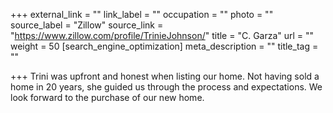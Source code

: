 +++
external_link = ""
link_label = ""
occupation = ""
photo = ""
source_label = "Zillow"
source_link = "https://www.zillow.com/profile/TrinieJohnson/"
title = "C. Garza"
url = ""
weight = 50
[search_engine_optimization]
meta_description = ""
title_tag = ""

+++
Trini was upfront and honest when listing our home. Not having sold a home in 20 years, she guided us through the process and expectations. We look forward to the purchase of our new home.